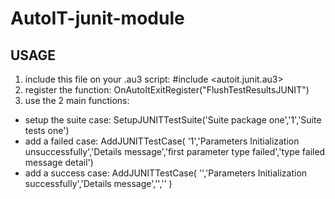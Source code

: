 # AutoIT-junit-module
## USAGE
1.  include this file on your .au3 script: #include <autoit.junit.au3>
2.  register the function: OnAutoItExitRegister("FlushTestResultsJUNIT")
3.  use the 2 main functions:
   * setup the suite case:	SetupJUNITTestSuite('Suite package one','1','Suite tests one')
   * add a failed case:	AddJUNITTestCase( '1','Parameters Initialization unsuccessfully','Details message','first parameter type failed','type failed message detail')
   * add a success case:	AddJUNITTestCase( '','Parameters Initialization successfully','Details message','','' )
